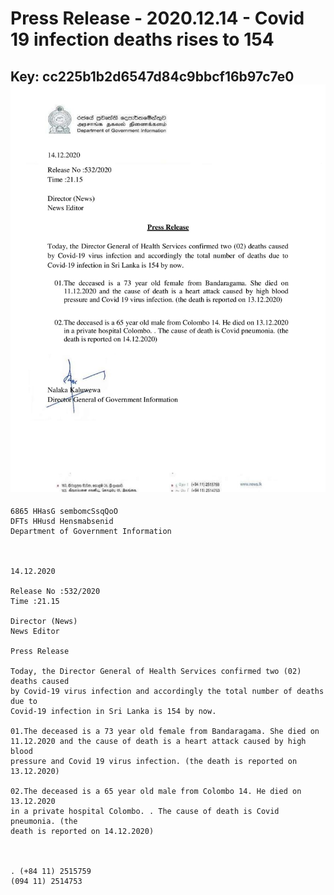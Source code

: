 # Press Release - 2020.12.14 - Covid 19 infection deaths rises to 154 
Key: cc225b1b2d6547d84c9bbcf16b97c7e0 
![img](img/cc225b1b2d6547d84c9bbcf16b97c7e0.jpg)
---
```
6865 HHasG sembomcSsqQoO
DFTs HHusd Hensmabsenid
Department of Government Information

 

14.12.2020

Release No :532/2020
Time :21.15

Director (News)
News Editor

Press Release

Today, the Director General of Health Services confirmed two (02) deaths caused
by Covid-19 virus infection and accordingly the total number of deaths due to
Covid-19 infection in Sri Lanka is 154 by now.

01.The deceased is a 73 year old female from Bandaragama. She died on
11.12.2020 and the cause of death is a heart attack caused by high blood
pressure and Covid 19 virus infection. (the death is reported on 13.12.2020)

02.The deceased is a 65 year old male from Colombo 14. He died on 13.12.2020
in a private hospital Colombo. . The cause of death is Covid pneumonia. (the
death is reported on 14.12.2020)

 

. (+84 11) 2515759
(094 11) 2514753

 

```
